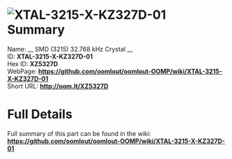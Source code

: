 
![XTAL-3215-X-KZ327D-01](https://github.com/oomlout/oomlout-OOMP/blob/master/parts/XTAL-3215-X-KZ327D-01/XTAL-3215-X-KZ327D-01_420.jpg)   
Summary
=================
  
Name: __ SMD (3215) 32.768 kHz Crystal __    
ID: __XTAL-3215-X-KZ327D-01__   
Hex ID: __XZ5327D__   
WebPage: __https://github.com/oomlout/oomlout-OOMP/wiki/XTAL-3215-X-KZ327D-01__   
Short URL: __http://oom.lt/XZ5327D__   

Full Details
==========================
Full summary of this part can be found in the wiki:   
__https://github.com/oomlout/oomlout-OOMP/wiki/XTAL-3215-X-KZ327D-01__    

